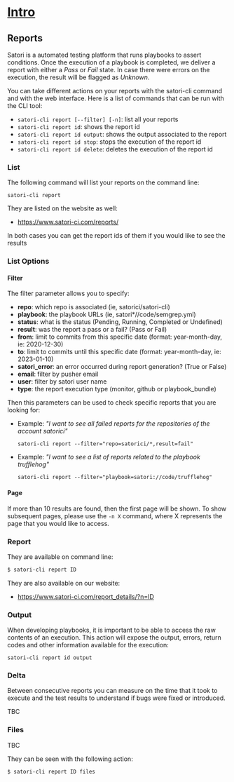# [Intro](README.md)
## Reports

Satori is a automated testing platform that runs playbooks to assert conditions. Once the execution of a playbook is completed, we deliver a report with either a *Pass* or *Fail* state. In case there were errors on the execution, the result will be flagged as *Unknown*.

You can take different actions on your reports with the satori-cli command and with the web interface. Here is a list of commands that can be run with the CLI tool:

- `satori-cli report [--filter] [-n]`: list all your reports
- `satori-cli report id`: shows the report id
- `satori-cli report id output`: shows the output associated to the report
- `satori-cli report id stop`: stops the execution of the report id
- `satori-cli report id delete`: deletes the execution of the report id

### List

The following command will list your reports on the command line:

`satori-cli report`

They are listed on the website as well:

- https://www.satori-ci.com/reports/

In both cases you can get the report ids of them if you would like to see the results

### List Options

#### Filter

The filter parameter allows you to specify:

- **repo**: which repo is associated (ie, satorici/satori-cli)
- **playbook**: the playbook URLs (ie, satori*//code/semgrep.yml)
- **status**: what is the status (Pending, Running, Completed or Undefined)
- **result**: was the report a pass or a fail? (Pass or Fail)
- **from**: limit to commits from this specific date (format: year-month-day, ie: 2020-12-30)
- **to**: limit to commits until this specific date (format: year-month-day, ie: 2023-01-10)
- **satori_error**: an error occurred during report generation? (True or False)
- **email**: filter by pusher email
- **user**: filter by satori user name
- **type**: the report execution type (monitor, github or playbook_bundle)

Then this parameters can be used to check specific reports that you are looking for:

- Example: _"I want to see all failed reports for the repositories of the account satorici"_

  `satori-cli report --filter="repo=satorici/*,result=fail"`

- Example: _"I want to see a list of reports related to the playbook trufflehog"_

  `satori-cli report --filter="playbook=satori://code/trufflehog"`

#### Page

If more than 10 results are found, then the first page will be shown. To show subsequent pages, please use the `-n X` command, where X represents the page that you would like to access. 

### Report

They are available on command line:

```sh
$ satori-cli report ID
```

They are also available on our website:

- https://www.satori-ci.com/report_details/?n=ID

### Output

When developing playbooks, it is important to be able to access the raw contents of an execution. This action will expose the output, errors, return codes and other information available for the execution:

`satori-cli report id output`

### Delta

Between consecutive reports you can measure on the time that it took to execute and the test results to understand if bugs were fixed or introduced.

TBC

### Files

TBC

They can be seen with the following action:

```sh
$ satori-cli report ID files
```
